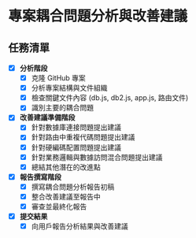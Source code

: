 # 專案耦合問題分析與改善建議

## 任務清單

- [x] **分析階段**
    - [x] 克隆 GitHub 專案
    - [x] 分析專案結構與文件組織
    - [x] 檢查關鍵文件內容 (db.js, db2.js, app.js, 路由文件)
    - [x] 識別主要的耦合問題
- [x] **改善建議準備階段**
    - [x] 針對數據庫連接問題提出建議
    - [x] 針對路由中重複代碼問題提出建議
    - [x] 針對硬編碼配置問題提出建議
    - [x] 針對業務邏輯與數據訪問混合問題提出建議
    - [x] 總結其他潛在的改進點
- [x] **報告撰寫階段**
    - [x] 撰寫耦合問題分析報告初稿
    - [x] 整合改善建議至報告中
    - [x] 審查並最終化報告
- [x] **提交結果**
    - [x] 向用戶報告分析結果與改善建議
